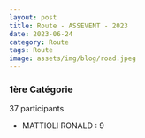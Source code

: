 ```yaml
---
layout: post
title: Route - ASSEVENT - 2023
date: 2023-06-24
category: Route
tags: Route
image: assets/img/blog/road.jpeg
---
```


### 1ère Catégorie
37 participants
- MATTIOLI RONALD : 9
